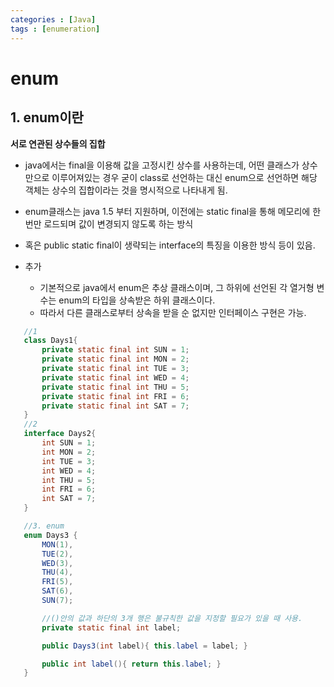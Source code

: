 ```yaml
---
categories : [Java]
tags : [enumeration]
---
```


# enum

## 1. enum이란

 __서로 연관된 상수들의 집합__

 - java에서는 final을 이용해 값을 고정시킨 상수를 사용하는데, 어떤 클래스가 상수만으로 이루어져있는 경우 굳이 class로 선언하는 대신 enum으로 선언하면 해당 객체는 상수의 집합이라는 것을 명시적으로 나타내게 됨.  

 - enum클래스는 java 1.5 부터 지원하며, 이전에는 static final을 통해 메모리에 한번만 로드되며 값이 변경되지 않도록 하는 방식

 - 혹은 public static final이 생략되는 interface의 특징을 이용한 방식 등이 있음.
 - 추가
   - 기본적으로 java에서 enum은 추상 클래스이며, 그 하위에 선언된 각 열거형 변수는 enum의 타입을 상속받은 하위 클래스이다.
   - 따라서 다른 클래스로부터 상속을 받을 순 없지만 인터페이스 구현은 가능.


 ```java
    //1
    class Days1{
        private static final int SUN = 1;
        private static final int MON = 2;
        private static final int TUE = 3;
        private static final int WED = 4;
        private static final int THU = 5;
        private static final int FRI = 6;
        private static final int SAT = 7;
    }
    //2
    interface Days2{
        int SUN = 1;
        int MON = 2;
        int TUE = 3;
        int WED = 4;
        int THU = 5;
        int FRI = 6;
        int SAT = 7;
    }

    //3. enum
    enum Days3 {
        MON(1),
        TUE(2),
        WED(3),
        THU(4),
        FRI(5),
        SAT(6),
        SUN(7);

        //()안의 값과 하단의 3개 행은 불규칙한 값을 지정할 필요가 있을 때 사용.
        private static final int label;

        public Days3(int label){ this.label = label; }

        public int label(){ return this.label; }
    }
 ```

